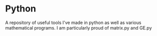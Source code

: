 # Python
A repository of useful tools I've made in python as well as various mathematical programs. I am particularly proud of matrix.py and GE.py
